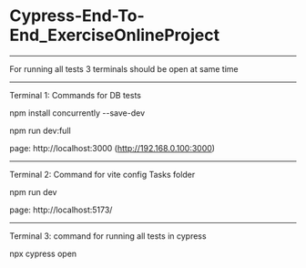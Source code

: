 # Cypress-End-To-End_ExerciseOnlineProject

---------------------------------------------------------------------------------------------
For running all tests 3 terminals should be open at same time

---------------------------------------------------------------------------------------------
Terminal 1:
Commands for DB tests

npm install concurrently --save-dev

npm run dev:full

page:
http://localhost:3000 (http://192.168.0.100:3000)

---------------------------------------------------------------------------------------------
Terminal 2:
Command for vite config Tasks folder

npm run dev

page: 
http://localhost:5173/

---------------------------------------------------------------------------------------------
Terminal 3:
command for running all tests in cypress

npx cypress open
